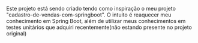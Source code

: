Este projeto está sendo criado tendo como inspiração o meu projeto "cadastro-de-vendas-com-springboot". O intuito é reaquecer meu conhecimento em Spring Boot, além de utilizar meus conhecimentos em testes unitários que adquiri recentemente(não estando presente no projeto original) 